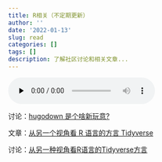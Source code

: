 ```yaml
---
title: R相关（不定期更新）
author: ''
date: '2022-01-13'
slug: read
categories: []
tags: []
description: 了解社区讨论和相关文章...
---
```


<audio id="audio" 
       controls="" 
       autoplay="autoplay"
       preload="none">
      <source id="mp3" src="https://music.163.com/song/media/outer/url?id=5044899.mp3">
</audio>


讨论：[hugodown 是个啥新玩意?](https://d.cosx.org/d/421573-hugodown)

文章：[从另一个视角看 R 语言的方言 Tidyverse](https://cosx.org/2020/10/alternative-view-tidyverse-r/)

讨论：[从另一种视角看R语言的Tidyverse方言](https://d.cosx.org/d/421880-rtidyverse)